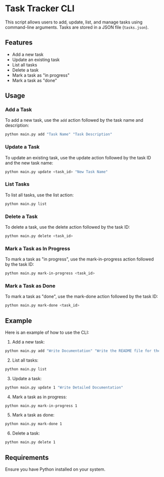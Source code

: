 
# Task Tracker CLI

This script allows users to add, update, list, and manage tasks using command-line arguments. Tasks are stored in a JSON file (`tasks.json`).

## Features

- Add a new task
- Update an existing task
- List all tasks
- Delete a task
- Mark a task as "in progress"
- Mark a task as "done"

## Usage

### Add a Task

To add a new task, use the `add` action followed by the task name and description:

```sh
python main.py add "Task Name" "Task Description"
```

### Update a Task
To update an existing task, use the update action followed by the task ID and the new task name:

```sh
python main.py update <task_id> "New Task Name"
```

### List Tasks
To list all tasks, use the list action:

```sh
python main.py list
```

### Delete a Task
To delete a task, use the delete action followed by the task ID:

```sh
python main.py delete <task_id>
```

### Mark a Task as In Progress
To mark a task as "in progress", use the mark-in-progress action followed by the task ID:

```sh
python main.py mark-in-progress <task_id>
```

### Mark a Task as Done
To mark a task as "done", use the mark-done action followed by the task ID:

```sh
python main.py mark-done <task_id>
```

## Example
Here is an example of how to use the CLI:

1. Add a new task:
  ```sh
  python main.py add "Write Documentation" "Write the README file for the project"
  ```

2. List all tasks:
 ```sh
 python main.py list
 ```

3. Update a task:
 ```sh
 python main.py update 1 "Write Detailed Documentation"
 ```

4. Mark a task as in progress:
 ```sh
 python main.py mark-in-progress 1
 ```

5. Mark a task as done:
 ```sh
 python main.py mark-done 1
 ```

6. Delete a task:
 ```sh
 python main.py delete 1
 ```

## Requirements
Ensure you have Python installed on your system.
